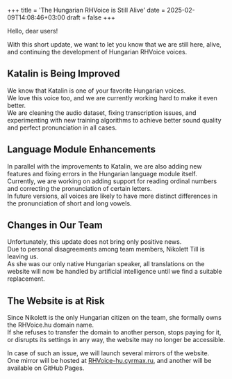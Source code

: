 +++
title = 'The Hungarian RHVoice is Still Alive'
date = 2025-02-09T14:08:46+03:00
draft = false
+++

Hello, dear users!

With this short update, we want to let you know that we are still here, alive, and continuing the development of Hungarian RHVoice voices.

## Katalin is Being Improved

We know that Katalin is one of your favorite Hungarian voices.  
We love this voice too, and we are currently working hard to make it even better.  
We are cleaning the audio dataset, fixing transcription issues, and experimenting with new training algorithms to achieve better sound quality and perfect pronunciation in all cases.

## Language Module Enhancements

In parallel with the improvements to Katalin, we are also adding new features and fixing errors in the Hungarian language module itself.  
Currently, we are working on adding support for reading ordinal numbers and correcting the pronunciation of certain letters.  
In future versions, all voices are likely to have more distinct differences in the pronunciation of short and long vowels.

## Changes in Our Team

Unfortunately, this update does not bring only positive news.  
Due to personal disagreements among team members, Nikolett Till is leaving us.  
As she was our only native Hungarian speaker, all translations on the website will now be handled by artificial intelligence until we find a suitable replacement.

## The Website is at Risk

Since Nikolett is the only Hungarian citizen on the team, she formally owns the RHVoice.hu domain name.  
If she refuses to transfer the domain to another person, stops paying for it, or disrupts its settings in any way, the website may no longer be accessible.

In case of such an issue, we will launch several mirrors of the website.  
One mirror will be hosted at [RHVoice-hu.cyrmax.ru](https://rhvoice-hu.cyrmax.ru), and another will be available on GitHub Pages.
